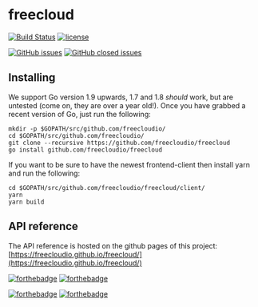 # freecloud

[![Build Status](https://travis-ci.org/freecloudio/freecloud.svg?branch=master)](https://travis-ci.org/freecloudio/freecloud)
[![license](https://img.shields.io/github/license/freecloudio/freecloud.svg)](https://github.com/freecloudio/freecloud/blob/master/LICENSE)


[![GitHub issues](https://img.shields.io/github/issues-raw/freecloudio/freecloud.svg)](https://github.com/freecloudio/freecloud/issues?q=is%3Aopen+is%3Aissue)
[![GitHub closed issues](https://img.shields.io/github/issues-closed-raw/freecloudio/freecloud.svg)](https://github.com/freecloudio/freecloud/issues?q=is%3Aissue+is%3Aclosed)



## Installing

We support Go version 1.9 upwards, 1.7 and 1.8 *should* work, but are untested (come on, they are over a year old!).
Once you have grabbed a recent version of Go, just run the following:

```
mkdir -p $GOPATH/src/github.com/freecloudio/
cd $GOPATH/src/github.com/freecloudio/
git clone --recursive https://github.com/freecloudio/freecloud
go install github.com/freecloudio/freecloud
```

If you want to be sure to have the newest frontend-client then install yarn and run the following:

```
cd $GOPATH/src/github.com/freecloudio/freecloud/client/
yarn
yarn build
```

## API reference

The API reference is hosted on the github pages of this project: [https://freecloudio.github.io/freecloud/](https://freecloudio.github.io/freecloud/)


[![forthebadge](https://forthebadge.com/images/badges/made-with-go.svg)](https://forthebadge.com)
[![forthebadge](https://forthebadge.com/images/badges/built-with-love.svg)](https://forthebadge.com)

[![forthebadge](https://forthebadge.com/images/badges/gluten-free.svg)](https://forthebadge.com)
[![forthebadge](https://forthebadge.com/images/badges/powered-by-netflix.svg)](https://forthebadge.com)